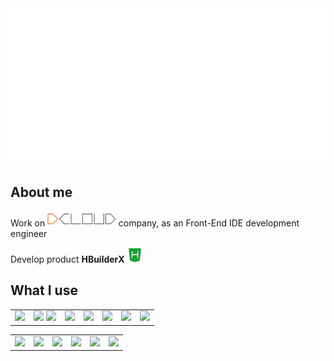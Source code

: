 <img src="README/hello.svg" height="250">

## About me

Work on <a href="https://dcloud.io"><img src="./README/dcloud.png" height="24"></a> company, as an Front-End IDE development engineer

Develop product **HBuilderX** <a href="https://www.dcloud.io/hbuilderx.html"><img src="./README/hbuilder.png" height="24"></a>

## What I use
<table>
  <tbody>
    <tr valign="top">
      <td align="center">
        <img height="32px" src="https://cdn.svglogos.dev/logos/c-plusplus.svg">
      </td>
      <td align="center">
        <img height="32px" src="https://cdn.svglogos.dev/logos/nodejs-icon.svg">
        <img height="32px" src="https://cdn.svglogos.dev/logos/tsnode.svg">
      </td>
      <td align="center">
        <img height="32px" src="https://cdn.svglogos.dev/logos/python.svg">
      </td>
      <td align="center">
        <img height="32px" src="https://cdn.svglogos.dev/logos/java.svg">
      </td>
      </td>
      <td align="center">
        <img height="32px" src="https://cdn.svglogos.dev/logos/swift.svg">
      </td>
      </td>
      <td align="center">
        <img height="32px" src="https://cdn.svglogos.dev/logos/html-5.svg">
      </td>
      <td align="center">
        <img height="32px" src="https://cdn.svglogos.dev/logos/css-3.svg">
      </td>
    </tr>
  </tbody>
</table>
<table>
    <tr>
      <td align="center">
        <img height="32px" src="https://cdn.svglogos.dev/logos/qt.svg">
      </td>
      <td align="center">
        <img height="32px" src="https://cdn.svglogos.dev/logos/visual-studio.svg">
      </td>
      <td align="center">
        <img height="32px" src="https://cdn.svgporn.com/logos/visual-studio-code.svg">
      </td>
      <td align="center">
        <img height="32px" src="https://cdn.svglogos.dev/logos/intellij-idea.svg">
      </td>
      <td align="center">
        <img height="32px" src="https://cdn.svglogos.dev/logos/xcode.svg">
      </td>
      <td align="center">
        <img height="32px" src="https://cdn.svgporn.com/logos/git-icon.svg">
      </td>
    </tr>
</table>
